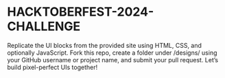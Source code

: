 # HACKTOBERFEST-2024-CHALLENGE
Replicate the UI blocks from the provided site using HTML, CSS, and optionally JavaScript. Fork this repo, create a folder under /designs/ using your GitHub username or project name, and submit your pull request. Let’s build pixel-perfect UIs together!
